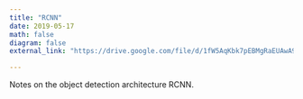 ```yaml
---
title: "RCNN"
date: 2019-05-17
math: false
diagram: false
external_link: "https://drive.google.com/file/d/1fW5AqKbk7pEBMgRaEUAwA9iXkjtLcuzc/view?usp=sharing"

---
```

Notes on the object detection architecture RCNN.